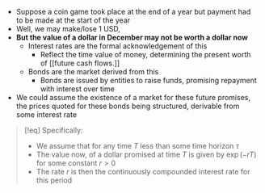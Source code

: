 - Suppose a coin game took place at the end of a year but payment had to be made at the start of the year
- Well, we may make/lose $1$ USD, 
- **But the value of a dollar in December may not be worth a dollar now**
	- Interest rates are the formal acknowledgement of this
		- Reflect the time value of money, determining the present worth of [[future cash flows.]]
	- Bonds are the market derived from this
		- Bonds are issued by entities to raise funds, promising repayment with interest over time
- We could assume the existence of a market for these future promises, the prices quoted for these bonds being structured, derivable from some interest rate

>[!eq] Specifically:
>- We assume that for any time $T$ less than some time horizon $\tau$
>- The value now, of a dollar promised at time $T$ is given by $\exp(-rT)$ for some constant $r>0$
>- The rate $r$ is then the continuously compounded interest rate for this period